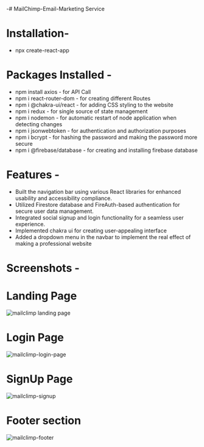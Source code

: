 -# MailChimp-Email-Marketing Service 

# Installation-
- npx create-react-app

# Packages Installed -
- npm install axios - for API Call
- npm i react-router-dom - for creating different Routes
- npm i @chakra-ui/react -  for adding CSS styling to the website
- npm i redux - for single source of state management
- npm i nodemon - for automatic restart of node application when detecting changes
- npm i jsonwebtoken - for authentication and authorization purposes
- npm i bcrypt - for hashing the password and making the password more secure
- npm i @firebase/database - for creating and installing firebase database

# Features -
- Built the navigation bar using various React libraries for enhanced usability and accessibility compliance.
- Utilized Firestore database and FireAuth-based authentication for secure user data management.
- Integrated social signup and login functionality for a seamless user experience.
- Implemented chakra ui for creating user-appealing interface
- Added a dropdown menu in the navbar to implement the real effect of making a professional website

# Screenshots -
<h1>Landing Page</h1>

![mailclimp landing page](https://github.com/Anshu1997-cloud/Email-Marketing-website/assets/135546335/c677e4f0-1575-406f-8390-7a7c3c46c78c)

<h1>Login Page</h1>

![mailclimp-login-page](https://github.com/Anshu1997-cloud/Email-Marketing-website/assets/135546335/34945a16-611e-4cc7-80ed-cc15a4c7ce42)

<h1>SignUp Page</h1>

![mailclimp-signup](https://github.com/Anshu1997-cloud/Email-Marketing-website/assets/135546335/52019f46-f909-47a0-bc2c-0dce34357dc7)

<h1>Footer section</h1>


![mailclimp-footer](https://github.com/Anshu1997-cloud/Email-Marketing-website/assets/135546335/50c43a6a-fc0e-40a0-8cb4-c7a937456227)



